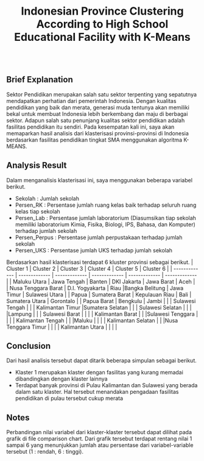 <h1 align="center"?\> Indonesian Province Clustering According to High School Educational Facility with K-Means </h1>
<br></br>

## Brief Explanation
<p> Sektor Pendidikan merupakan salah satu sektor terpenting yang sepatutnya mendapatkan perhatian dari pemerintah Indonesia. Dengan kualitas pendidikan yang baik dan merata, generasi muda tentunya akan memiliki bekal untuk membuat Indonesia lebih berkembang dan maju di berbagai sektor. Adapun salah satu penunjang kualitas sektor pendidikan adalah fasilitas pendidikan itu sendiri. Pada kesempatan kali ini, saya akan memaparkan hasil analisis dari klasterisasi provinsi-provinsi di Indonesia berdasarkan fasilitas pendidikan tingkat SMA menggunakan algoritma K-MEANS. </p>

## Analysis Result
Dalam menganalisis klasterisasi ini, saya menggunakan beberapa variabel berikut.
- Sekolah       : Jumlah sekolah 
- Persen_RK     : Persentase jumlah ruang kelas baik terhadap seluruh ruang kelas tiap sekolah
- Persen_Lab    : Persentase jumlah laboratorium (Diasumsikan tiap sekolah memiliki laboratorium Kimia, Fisika, Biologi, IPS, Bahasa, dan Komputer) terhadap jumlah sekolah 
- Persen_Perpus : Persentase jumlah perpustakaan terhadap jumlah sekolah
- Persen_UKS    : Persentase jumlah UKS terhadap jumlah sekolah

Berdasarkan hasil klasterisasi terdapat 6 kluster provinsi sebagai berikut. 
|   Cluster 1   |   Cluster 2   |   Cluster 3   |   Cluster 4    |   Cluster 5   |   Cluster 6   |
| ------------- | ------------- | ------------- | ------------- | ------------- | ------------- |
| Maluku Utara   | Jawa Tengah  | Banten  | DKI Jakarta   | Jawa Barat   | Aceh   |
|  Nusa Tenggara Barat | D.I. Yogyakarta  | Riau   |Bangka Belitung   | Jawa Timur   | Sulawesi Utara   |
| Papua  |  Sumatera Barat | Kepulauan Riau  | Bali   | Sumatera Utara   | Gorontalo   |
|  Papua Barat |  Bengkulu | Jambi |   |   | Sulawesi Tengah   |
|   | Kalimantan Timur  |Sumatera Selatan   |   |   | Sulawesi Selatan   |
|   |   |Lampung   |   |   | Sulawesi Barat   |
|   |   | Kalimantan Barat  |   |   |Sulawesi Tenggara   |
|   |   | Kalimantan Tengah  |   |   |Maluku   |
|   |   | Kalimantan Selatan  |   |   |Nusa Tenggara Timur   |
|   |   | Kalimantan Utara  |   |   |   |


## Conclusion
Dari hasil analisis tersebut dapat ditarik beberapa simpulan sebagai berikut.
- Klaster 1 merupakan klaster dengan fasilitas yang kurang memadai dibandingkan dengan klaster lainnya
- Terdapat banyak provinsi di Pulau Kalimantan dan Sulawesi yang berada dalam satu klaster. Hal tersebut menandakan pengadaan fasilitas pendidikan di pulau tersebut cukup merata

## Notes
Perbandingan nilai variabel dari klaster-klaster tersebut dapat dilihat pada grafik di file comparison chart. Dari grafik tersebut terdapat rentang nilai 1 sampai 6 yang menunjukkan jumlah atau persentase dari variabel-variable tersebut (1 : rendah, 6 : tinggi).

